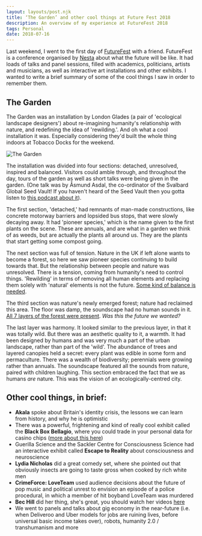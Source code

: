 ```yaml
---
layout: layouts/post.njk
title: ‘The Garden’ and other cool things at Future Fest 2018
description: An overview of my experience at FutureFest 2018
tags: Personal
date: 2018-07-16
---
```


Last weekend, I went to the first day of [FutureFest](https://www.futurefest.org/) with a friend. FutureFest is a conference organised by [Nesta](https://www.nesta.org.uk/) about what the future will be like. It had loads of talks and panel sessions, filled with academics, politicians, artists and musicians, as well as interactive art installations and other exhibits. I wanted to write a brief summary of some of the cool things I saw in order to remember them.

## The Garden

The Garden was an installation by London Glades (a pair of 'ecological landscape designers') about re-imagining humanity's relationship with nature, and redefining the idea of 'rewilding.'. And oh what a cool installation it was. Especially considering they'd built the whole thing indoors at Tobacco Docks for the weekend. 

![The Garden](https://paavanblog.com/public/img/garden.jpg)

The installation was divided into four sections: detached, unresolved, inspired and balanced. Visitors could amble through, and throughout the day, tours of the garden as well as short talks were being given in the garden. (One talk was by Åsmund Asdal, the co-ordinator of the Svalbard Global Seed Vault! If you haven't heard of the Seed Vault then you gotta listen to [this podcast about it](https://99percentinvisible.org/episode/the-vault/)).

The first section, 'detached,' had remnants of man-made constructions, like concrete motorway barriers and lopsided bus stops, that were slowly decaying away. It had 'pioneer species,' which is the name given to the first plants on the scene. These are annuals, and are what in a garden we think of as weeds, but are actually the plants all around us. They are the plants that start getting some compost going.

The next section was full of tension. Nature in the UK if left alone wants to become a forest, so here we saw pioneer species continuing to build towards that. But the relationship between people and nature was unresolved. There is a tension, coming from humanity's need to control things. 'Rewilding' in terms of removing all human elements and replacing them solely with 'natural' elements is not the future. [Some kind of balance is needed](https://gph.is/2Ak8e0k).

The third section was nature's newly emerged forest; nature had reclaimed this area. The floor was damp, the soundscape had no human sounds in it. [All 7 layers of the forest were present](https://schoolofpermaculture.com/permaculture-tip-day-7-layers-forest/). *Was this the future we wanted?*

The last layer was harmony. It looked similar to the previous layer, in that it was totally wild. But there was an aesthetic quality to it, a warmth. It had been designed by humans and was very much a part of the urban landscape, rather than part of the 'wild'. The abundance of trees and layered canopies held a secret: every plant was edible in some form and permaculture. There was a wealth of biodiversity; perennials were growing rather than annuals. The soundscape featured all the sounds from nature, paired with children laughing. This section embraced the fact that we as humans *are* nature. This was the vision of an ecologically-centred city.

## Other cool things, in brief:

- **Akala** spoke about Britain's identity crisis, the lessons we can learn from history, and why he is optimistic
- There was a powerful, frightening and kind of really cool exhibit called the **Black Box Bellagio**, where you could trade in your personal data for casino chips ([more about this here](https://thenextweb.com/insights/2018/06/05/i-literally-gambled-away-my-personal-data-and-heres-what-i-learned/?amp=1))
- Guerilla Science and the Sackler Centre for Consciousness Science had an interactive exhibit called **Escape to Reality** about consciousness and neuroscience
- **Lydia Nicholas** did a great comedy set, where she pointed out that obviously insects are going to taste gross when cooked by rich white men
- **CrimeForce: LoveTeam** used audience decisions about the future of pop music and political unrest to envision an episode of a police procedural, in which a member of hit boyband LoveTeam was murdered
- **Bec Hill** did her thing, she's great, you should watch her videos [here](https://www.youtube.com/watch?v=M9hVR5_9Jlk)
- We went to panels and talks about gig economy in the near-future (i.e. when Deliveroo and Uber models for jobs are ruining lives, before universal basic income takes over), robots, humanity 2.0 / transhumanism and more

